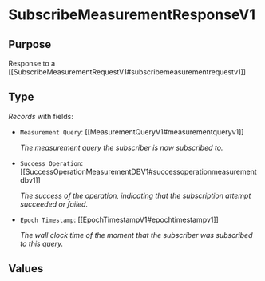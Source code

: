 # SubscribeMeasurementResponseV1

## Purpose

<!-- --8<-- [start:purpose] -->
Response to a [[SubscribeMeasurementRequestV1#subscribemeasurementrequestv1]]
<!-- --8<-- [end:purpose] -->

## Type

<!-- --8<-- [start:type] -->
<div class="type" markdown>

*Records* with fields:
- `Measurement Query`: [[MeasurementQueryV1#measurementqueryv1]]

  *The measurement query the subscriber is now subscribed to.*

- `Success Operation`: [[SuccessOperationMeasurementDBV1#successoperationmeasurementdbv1]]

  *The success of the operation, indicating that the subscription attempt succeeded or failed.*

- `Epoch Timestamp`: [[EpochTimestampV1#epochtimestampv1]]

  *The wall clock time of the moment that the subscriber was subscribed to this query.*

</div>
<!-- --8<-- [end:type] -->

## Values

